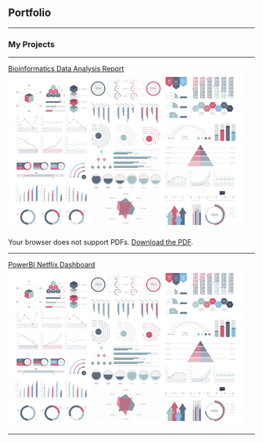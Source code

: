 ## Portfolio

---

### My Projects

---
[Bioinformatics Data Analysis Report](190260662_BMS3025_Report%20(1).pdf)
<img src="images/dummy_thumbnail.jpg?raw=true"/>

<object data="pdf/190260662_BMS3025_Report%20(1).pdf" type="application/pdf" width="100%" height="600px">
    <p>Your browser does not support PDFs. <a href="pdf/190260662_BMS3025_Report%20(1).pdf">Download the PDF</a>.</p>
</object>

---
[PowerBI Netflix Dashboard](http://example.com/)
<img src="images/dummy_thumbnail.jpg?raw=true"/>

---

